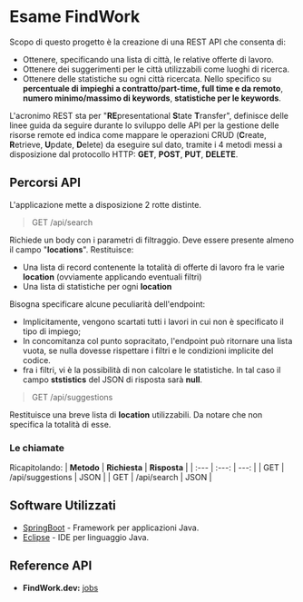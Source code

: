 # Esame FindWork

Scopo di questo progetto è la creazione di una REST API che consenta di:

* Ottenere, specificando una lista di città, le relative offerte di lavoro.
* Ottenere dei suggerimenti per le città utilizzabili come luoghi di ricerca.
* Ottenere delle statistiche su ogni città ricercata. Nello specifico su **percentuale di impieghi a contratto/part-time, full time e da remoto**, **numero minimo/massimo di keywords**, **statistiche per le keywords**.

L'acronimo REST sta per "**RE**presentational **S**tate **T**ransfer",  definisce delle linee guida da seguire durante lo sviluppo delle API per la gestione delle risorse remote ed indica come mappare le operazioni CRUD (**C**reate, **R**etrieve, **U**pdate, **D**elete) da eseguire sul dato, tramite i 4 metodi messi a disposizione dal protocollo HTTP: **GET**, **POST**, **PUT**, **DELETE**.

## Percorsi API
L'applicazione mette a disposizione 2 rotte distinte.

>GET /api/search

Richiede un body con i parametri di filtraggio. Deve essere presente almeno il campo "**locations**". Restituisce: 
* Una lista di record contenente la totalità di offerte di lavoro fra le varie **location** (ovviamente applicando eventuali filtri)
* Una lista di statistiche per ogni **location**

Bisogna specificare alcune peculiarità dell'endpoint:
* Implicitamente, vengono scartati tutti i lavori in cui non è specificato il tipo di impiego;
* In concomitanza col punto sopracitato, l'endpoint può ritornare una lista vuota, se nulla dovesse rispettare i filtri e le condizioni implicite del codice.
* fra i filtri, vi è la possibilità di non calcolare le statistiche. In tal caso il campo **ststistics** del JSON di risposta sarà **null**.

>GET /api/suggestions

Restituisce una breve lista di **location** utilizzabili. Da notare che non specifica la totalità di esse.

### Le chiamate
Ricapitolando:
| **Metodo** | **Richiesta** | **Risposta** |
| :--- | :---: | ---: |
| GET   | /api/suggestions	| JSON |
| GET   | /api/search		| JSON |

## Software Utilizzati
* [SpringBoot](https://spring.io/projects/spring-boot) - Framework per applicazioni Java.
* [Eclipse](https://www.eclipse.org/) - IDE per linguaggio Java.

## Reference API
* **FindWork.dev:** [jobs](https://findwork.dev/api/jobs)